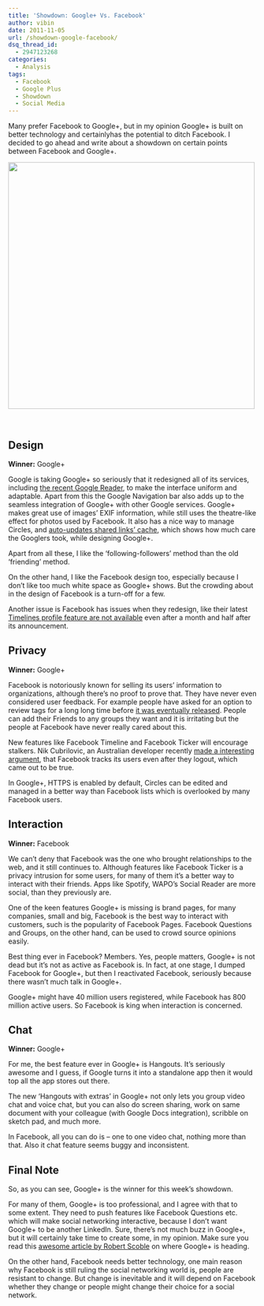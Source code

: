 ```yaml
---
title: 'Showdown: Google+ Vs. Facebook'
author: vibin
date: 2011-11-05
url: /showdown-google-facebook/
dsq_thread_id:
  - 2947123268
categories:
  - Analysis
tags:
  - Facebook
  - Google Plus
  - Showdown
  - Social Media
---
```

Many prefer Facebook to Google+, but in my opinion Google+ is built on better technology and certainlyhas the potential to ditch Facebook. I decided to go ahead and write about a showdown on certain points between Facebook and Google+.

<a href="http://devilsworkshop.org/showdown-google-facebook/showdown_facebook_googleplus/" rel="attachment wp-att-47408"><img class="alignnone size-full wp-image-47408" title="Showdown_Facebook_GooglePlus" src="http://cdn.devilsworkshop.org/files/2011/11/Showdown_Facebook_GooglePlus.jpg" alt="" width="500" height="500" /></a>

&nbsp;

## Design

**Winner:** Google+

Google is taking Google+ so seriously that it redesigned all of its services, including <a href="http://devilsworkshop.org/google-reader-revamped-interface-iranians-upset/" target="_blank">the recent Google Reader</a>, to make the interface uniform and adaptable. Apart from this the Google Navigation bar also adds up to the seamless integration of Google+ with other Google services. Google+ makes great use of images’ EXIF information, while still uses the theatre-like effect for photos used by Facebook. It also has a nice way to manage Circles, and <a href="http://devilsworkshop.org/google-plus-scores-facebook-link-caching/" target="_blank">auto-updates shared links’ cache</a>, which shows how much care the Googlers took, while designing Google+.

Apart from all these, I like the ‘following-followers’ method than the old ‘friending’ method.

On the other hand, I like the Facebook design too, especially because I don’t like too much white space as Google+ shows. But the crowding about in the design of Facebook is a turn-off for a few.

Another issue is Facebook has issues when they redesign, like their latest [Timelines profile feature are not available][1] even after a month and half after its announcement.

## Privacy

**Winner:** Google+

Facebook is notoriously known for selling its users’ information to organizations, although there’s no proof to prove that. They have never even considered user feedback. For example people have asked for an option to review tags for a long long time before <a href="http://devilsworkshop.org/facebook-introduces-wanted-photo-tag-approval-feature/" target="_blank">it was eventually released</a>. People can add their Friends to any groups they want and it is irritating but the people at Facebook have never really cared about this.

New features like Facebook Timeline and Facebook Ticker will encourage stalkers. Nik Cubrilovic, an Australian developer recently <a href="http://devilsworkshop.org/facebook-sued-tracking-logged-users/" target="_blank">made a interesting argument</a>, that Facebook tracks its users even after they logout, which came out to be true.

In Google+, HTTPS is enabled by default, Circles can be edited and managed in a better way than Facebook lists which is overlooked by many Facebook users.

## Interaction

**Winner:** Facebook

We can’t deny that Facebook was the one who brought relationships to the web, and it still continues to. Although features like Facebook Ticker is a privacy intrusion for some users, for many of them it’s a better way to interact with their friends. Apps like Spotify, WAPO’s Social Reader are more social, than they previously are.

One of the keen features Google+ is missing is brand pages, for many companies, small and big, Facebook is the best way to interact with customers, such is the popularity of Facebook Pages. Facebook Questions and Groups, on the other hand, can be used to crowd source opinions easily.

Best thing ever in Facebook? Members. Yes, people matters, Google+ is not dead but it’s not as active as Facebook is. In fact, at one stage, I dumped Facebook for Google+, but then I reactivated Facebook, seriously because there wasn’t much talk in Google+.

Google+ might have 40 million users registered, while Facebook has 800 million active users. So Facebook is king when interaction is concerned.

## Chat

**Winner:** Google+

For me, the best feature ever in Google+ is Hangouts. It’s seriously awesome and I guess, if Google turns it into a standalone app then it would top all the app stores out there.

The new ‘Hangouts with extras’ in Google+ not only lets you group video chat and voice chat, but you can also do screen sharing, work on same document with your colleague (with Google Docs integration), scribble on sketch pad, and much more.

In Facebook, all you can do is – one to one video chat, nothing more than that. Also it chat feature seems buggy and inconsistent.

## Final Note

So, as you can see, Google+ is the winner for this week’s showdown.

For many of them, Google+ is too professional, and I agree with that to some extent. They need to push features like Facebook Questions etc. which will make social networking interactive, because I don’t want Google+ to be another LinkedIn. Sure, there’s not much buzz in Google+, but it will certainly take time to create some, in my opinion. Make sure you read this <a href="http://articles.businessinsider.com/2011-10-25/tech/30318833_1_vic-gundotra-google-twitter-and-facebook" onclick="_gaq.push(['_trackEvent', 'outbound-article', 'http://articles.businessinsider.com/2011-10-25/tech/30318833_1_vic-gundotra-google-twitter-and-facebook', 'awesome article by Robert Scoble']);" target="_blank">awesome article by Robert Scoble</a> on where Google+ is heading.

On the other hand, Facebook needs better technology, one main reason why Facebook is still ruling the social networking world is, people are resistant to change. But change is inevitable and it will depend on Facebook whether they change or people might change their choice for a social network.

 [1]: http://devilsworkshop.org/facebook-delays-launch-timeline-profiles/
